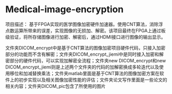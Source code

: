 # Medical-image-encryption
项目描述：
基于FPGA实现的医学图像加密硬件加速器。使用CNT算法，消除浮点数运算所带来的误差，实现图像的无损加、解密。该项目最终在FPGA上通过板级验证，将所存储图像进行加密、解密后，通过HDMI接口进行图像的输出显示。

文件夹DICOM_encrypt中是基于CNT算法的图像加密项目硬件代码，只接入加密部分的功能而不含有解密；文件夹DICOM_encrypt_jiemi中是同时接入加密和解密部分的硬件代码，可以实现加解密全流程；文件夹new DICOM_encrypt和new DICOM_encrypt_jiemi则是上述两个文件夹的代码的加解密换成多轮迭代以及使用移位和加减替换乘法；文件夹matlab里面是基于CNT算法的图像加密方案在软件上的初步实现以及相关图像加密性能的评估；文件夹论文写作里面是一些论文的相关内容；文件夹DICOM_pic包含了所使用的图片
